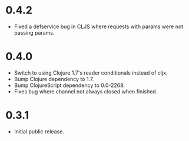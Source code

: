 # 0.4.2

- Fixed a defservice bug in CLJS where requests with params were not passing
  params.

# 0.4.0

- Switch to using Clojure 1.7's reader conditionals instead of cljx.
- Bump Clojure dependency to 1.7.
- Bump ClojureScript dependency to 0.0-2268.
- Fixes bug where channel not always closed when finished.

# 0.3.1

- Initial public release.
